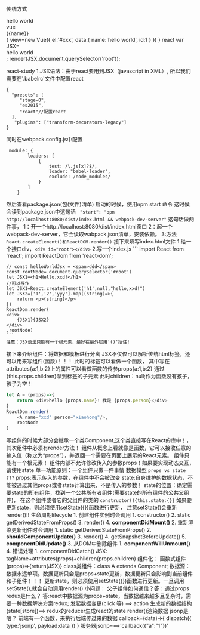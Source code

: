 传统方式
<div data-id='1'>
    hello world
</div>
vue
<div data-id={{id}}>
    {{name}}
</div>
{
    view=new Vue({
        el:'#xxx',
        data:{
            name:'hello world',
            id:1
        }
    })
}
react
var JSX=<div data-id='1'>
    hello world
</div>;
render(JSX,document.querySelector('root'));

react-study
1.JSX语法：由于react要用到JSX（javascript in XML）,
所以我们需要在'.babelrc'文件中配置react
```
{
  "presets": [
     "stage-0",
     "es2015",
     "react"//配置react
  ],
   "plugins": ["transform-decorators-legacy"]
}
```
同时在webpack.config.js中配置
```
 module: {
        loaders: [
            {
                test: /\.js[x]?$/,
                loader: "babel-loader",
                exclude: /node_modules/
            }  
        ]
    }
```
然后查看package.json(包(文件)清单)
启动的时候，使用npm start 命令
这时候会读到package.json中这句话
` "start": "opn http://localhost:8080/dist/index.html && webpack-dev-server"`
这句话做两件事，
    1：开一个http://localhost:8080/dist/index.html窗口
    2：起一个webpack-dev-server，它会读取wabpack.json清单，安装依赖。
    3:方法`React.createElement()和ReactDOM.render()`
接下来填写index.html文件
    1.给一个接口div，`<div id="root"></div>`
    2.写一个index.js
    ```
    import React from 'react';
    import ReactDom from 'react-dom';

    // const helloWorldJsx = <span>ddd</span>
    const rootNode= document.querySelector('#root')
    let JSX1=<h1>Hello,xxd!</h1>
    //可以写作
    let JSX1=React.createElement('h1',null,"hello,xxd!")
    let JSX2=['1','2','yyy'].map((string)=>{
        return <p>{string}</p>
    })
    ReactDom.render(
    <div>
        {JSX1}{JSX2}
    </div>
    ,rootNode)
    ```
    注意：JSX语法只能有一个根元素，最好在最外层用'()'括住!
接下来介绍组件：将数据和模板进行分离
JSX不仅仅可以解析传统html标签，还可以用来写组件(函数)！！！
此时的标签可以看做一个函数，
其中写在attributes{a:1,b:2}上的属性可以看做函数的传参props{a:1,b:2}
通过{this.props.children}拿到标签的子元素
此时children：null;作为函数没有孩子，孩子为空！
```js
let A = (props)=>{
    return <div>hello {props.name}! 我是 {props.person}</div>
}
ReactDom.render(
    <A name="xxd" person="xiaohong"/>,
    rootNode
)
```
写组件的时候大部分会继承一个类Component,这个类直接写在React的库中！，其次组件中必须有render方法！
    组件从概念上看就像是函数，它可以接收任意的输入值（称之为“props”），并返回一个需要在页面上展示的React元素。
    组件只能有一个根元素！
    组件内部不允许修改传入的参数props！如果要实现动态交互，请使用state
    单一功能原则：一个组件只做一件事情
数据模型 `props vs state ???`
props:表示传入的参数，在组件中不会被改变
state:自身维护的数据状态，不能被通过其他props或者state计算出来，不是传入的参数！
state的位置：确定需要state的所有组件，找到一个公共所有者组件(需要state的所有组件的公共父组件)，
    在这个组件或者它的父组件的类的
    `constructor(){this.state:{}}`
    如果要更新state，则必须使用setState({})函数进行更新，
    注意setState()会重新render()!!
生命周期lifecycle
    1. 创建组件实例时会调用
        1. constructor()
        2. static getDerivedStateFromProps()
        3. render()
        4. **componentDidMount()**
    2. 重新渲染更新组件时会调用
        1. static getDerivedStateFromProps()
        2. **shouldComponentUpdate()**
        3. render()
        4. getSnapshotBeforeUpdate()
        5. **componentDidUpdate()**
    3. 从DOM中删除组件
        1. **componentWillUnmount()**
    4. 错误处理
        1. componentDidCatch()
JSX:
    tagName+attributes(props)+children(props.children)
组件化：
    函数式组件(props)=>{return(JSX)}
    class类组件：class A extends Component;
数据源：
    数据永远单项。数据更新只会是props+state更新，数据更新只会影响到当前组件和子组件！！！
    更新state，则必须使用setState({})函数进行更新。一旦调用setState(),就会自动调用render()
小问题：
    父子组件如何通信？答：通过props
    redux是什么？
        答:react中数据源为props+state，当数据越来越多且复杂时，需要一种数据解决方案redux;
        发起数据变更(click 等) ==> action
        生成新的数据结构(state[store])==> redux的reducer生成react的state
        render()渲染数据
    jsonp是啥？
        前端有一个函数，来执行后端传过来的数据
        callback=(data)=>{
            dispatch({
                type:'jsonp',
                payload:data
            })
        }
        服务器jsonp===>'callback({"a":"1"})'
    


 
